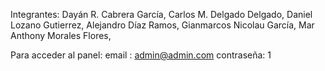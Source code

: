 Integrantes:
  Dayán R. Cabrera García,
  Carlos M. Delgado Delgado,
  Daniel Lozano Gutierrez,
  Alejandro Díaz Ramos,
  Gianmarcos Nicolau García,
  Mar Anthony Morales Flores,

Para acceder al panel:
  email     : admin@admin.com
  contraseña: 1
